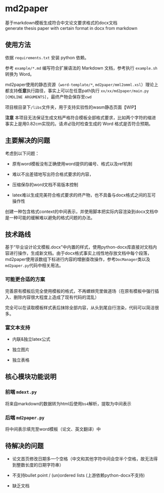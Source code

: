 # md2paper

基于markdown模板生成符合中文论文要求格式的docx文档  
generate thesis paper with certain format in docx from markdown

## 使用方法

依据 `requirements.txt` 安装 python 依赖。

参考 `example/*.md` 编写符合扩展语法的 Markdown 文档，参考执行 `example.sh` 转换为 Word。

md2paper使用的静态资源（`word-template/*`, `md2paper/mml2omml.xsl`）理论上都支持**任意**执行路径，事实上可以在任意path执行 `xx/xx/md2paper/main.py [CMDLINE ARGUMENTS]`，最终产物会保存至`cwd`

项目根目录下`/libs`文件夹，用于支持实验性的wasm静态页面【WIP】

**注意**
本项目无法保证生成文档严格符合模板全部格式要求，比如两个字符的缩进事实上是用0.82cm实现的。请*务必*及时检查生成的 Word 格式是否符合预期。

## 主要解决的问题

考虑到以下问题：

- 原有word模板没有正确使用word提供的编号、格式以及ref机制

- 难以不出差错地写出符合格式要求的内容，
  
- 压缩保存的word文档不易版本控制

- latex难以生成完美符合格式要求的终产物，也不具备与docx格式之间的互可操作性

创建一种包含格式context的中间表示，并使用脚本把实际内容渲染到docx文档中是一种可能的缓解难以避免的格式问题的办法。

## 技术路线

基于“毕业设计论文模板.docx”中内置的样式，使用python-docx库直接对文档内容进行操作，生成新文档。由于docx格式事实上线性地存放文档中每个段落，md2paper使用该数组下标进行内容的增删查改操作，参考`DocManager`类以及`md2paper.py`代码中相关用法。 

### 可能更合适的方案

完善原有模板后完全使用模板的格式，不再螺蛳壳里做道场（在原有模板中强行插入、删除内容很大程度上造成了现有代码的混乱）

完全可以在读取模板样式表后抹除全部内容，从头到尾自行渲染，代码可以简洁很多。

### 富文本支持

- 内联&独立latex公式

- 独立图片

- 独立表格

## 核心模块功能说明

### 前端 `mdext.py`

将来自markdown的数据转为html后使用`bs4`解析，提取为中间表示

### 后端 `md2paper.py`

将中间表示填充至word模板（论文、英文翻译）中

## 待解决的问题

- 论文首页修改日期多一个空格（中文和其他字符中间会空半个空格，故无法得到整数长度的日期字符串）

- 不支持bullet point / (un)ordered lists (上游依赖python-docx不支持)

- 缺乏文档
